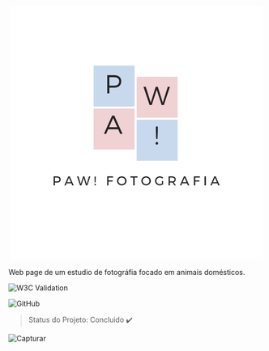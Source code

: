 <p align="center">
<img src="https://github.com/GuilhermeSantosGuimaraes/Vnda/blob/main/src/img/Logo/PAW__Fotografia.png" />
</p>

<p align= justify> Web page de um estudio de fotográfia focado em animais domésticos.</p>

![W3C Validation](https://img.shields.io/w3c-validation/html?targetUrl=https%3A%2F%2Fvalidator.w3.org%2Fnu%2F%23file)

![GitHub](https://img.shields.io/github/license/GuilhermeSantosGuimaraes/Vnda)


> Status do Projeto: Concluido :heavy_check_mark:

![Capturar](https://user-images.githubusercontent.com/84693984/122696831-6cb95500-d21a-11eb-92c7-909ec3b60770.PNG)
